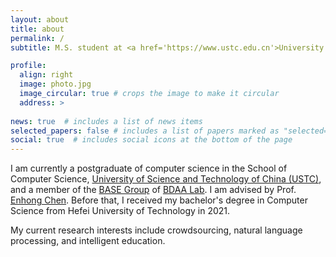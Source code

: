 ```yaml
---
layout: about
title: about
permalink: /
subtitle: M.S. student at <a href='https://www.ustc.edu.cn'>University of Science and Technology of China</a>

profile:
  align: right
  image: photo.jpg
  image_circular: true # crops the image to make it circular
  address: >
    
news: true  # includes a list of news items
selected_papers: false # includes a list of papers marked as "selected={true}"
social: true  # includes social icons at the bottom of the page
---
```


I am currently a postgraduate of computer science in the School of Computer Science, [University of Science and Technology of China (USTC)](https://www.ustc.edu.cn), and a member of the [BASE Group](http://base.ustc.edu.cn) of [BDAA Lab](http://bigdata.ustc.edu.cn). I am advised by Prof. [Enhong Chen](http://staff.ustc.edu.cn/~cheneh/). Before that, I received my bachelor's degree in Computer Science from Hefei University of Technology in 2021.

My current research interests include crowdsourcing, natural language processing, and intelligent education.